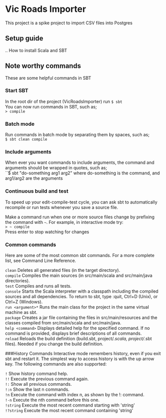 # Vic Roads Importer

This project is a spike project to import CSV files into Postgres

## Setup guide

.. How to install Scala and SBT

## Note worthy commands

These are some helpful commands in SBT

### Start SBT

In the root dir of the project (VicRoadsImporter) run ``$ sbt``  
You can now run commands in SBT, such as;  
``> compile``

### Batch mode

Run commands in batch mode by separating them by spaces, such as;  
``$ sbt clean compile``

### Include arguments

When ever you want commands to include arguments, the command and arguments should be wrapped in quotes, such as;  
``$ sbt "do-something arg1 arg2" where do-something is the command, and arg1/arg2 are the arguments

### Continuous build and test
To speed up your edit-compile-test cycle, you can ask sbt to automatically recompile or run tests whenever you save a source file.

Make a command run when one or more source files change by prefixing the command with ``~``. For example, in interactive mode try:  
``> ~ compile``  
Press enter to stop watching for changes

### Common commands
Here are some of the most common sbt commands. For a more complete list, see Command Line Reference.

``clean`` Deletes all generated files (in the target directory).  
``compile`` Compiles the main sources (in src/main/scala and src/main/java directories).  
``test`` Compiles and runs all tests.  
``console`` Starts the Scala interpreter with a classpath including the compiled sources and all dependencies. To return to sbt, type :quit, Ctrl+D (Unix), or Ctrl+Z (Windows).  
``run <argument>*`` Runs the main class for the project in the same virtual machine as sbt.  
``package`` Creates a jar file containing the files in src/main/resources and the classes compiled from src/main/scala and src/main/java.  
``help <command>`` Displays detailed help for the specified command. If no command is provided, displays brief descriptions of all commands.  
``reload`` Reloads the build definition (build.sbt, project/*.scala, project/*.sbt files). Needed if you change the build definition.  

###History Commands
Interactive mode remembers history, even if you exit sbt and restart it. The simplest way to access history is with the up arrow key. The following commands are also supported:

``!`` Show history command help.  
``!!`` Execute the previous command again.  
``!:`` Show all previous commands.  
``!:n`` Show the last n commands.  
``!n`` Execute the command with index n, as shown by the !: command.  
``!-n`` Execute the nth command before this one.  
``!string`` Execute the most recent command starting with 'string'  
``!?string`` Execute the most recent command containing 'string'  
